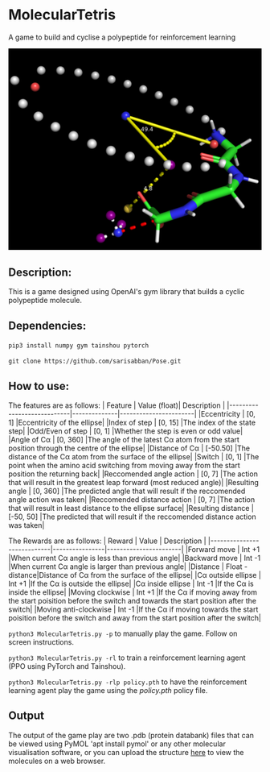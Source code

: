 # MolecularTetris
A game to build and cyclise a polypeptide for reinforcement learning 

![Alt Text](image.png)

## Description:
This is a game designed using OpenAI's gym library that builds a cyclic polypeptide molecule.

## Dependencies:
`pip3 install numpy gym tainshou pytorch`

`git clone https://github.com/sarisabban/Pose.git`

## How to use:
The features are as follows:
| Feature                    | Value (float)| Description           |
|----------------------------|--------------|-----------------------|
|Eccentricity                | [0, 1]       |Eccentricity of the ellipse|
|Index of step               | [0, 15]      |The index of the state step|
|Odd/Even of step            | [0, 1]       |Whether the step is even or odd value|
|Angle of Cα                 | [0, 360]     |The angle of the latest Cα atom from the start position through the centre of the ellipse|
|Distance of Cα              | [-50.50]     |The distance of the Cα atom from the surface of the ellipse|
|Switch                      | [0, 1]       |The point when the amino acid switching from moving away from the start position the returning back|
|Reccomended angle action    | [0, 7]       |The action that will result in the greatest leap forward (most reduced angle)|
|Resulting angle             | [0, 360]     |The predicted angle that will result if the reccomended angle action was taken|
|Reccomended distance action | [0, 7]       |The action that will result in least distance to the ellipse surface|
|Resulting distance          | [-50, 50]    |The predicted that will result if the reccomended distance action was taken|

The Rewards are as follows:
| Reward                     | Value          | Description           |
|----------------------------|----------------|-----------------------|
|Forward move                | Int +1         |When current Cα angle is less than previous angle|
|Backward move               | Int -1         |When current Cα angle is larger than previous angle|
|Distance                    | Float -distance|Distance of Cα from the surface of the ellipse|
|Cα outside ellipse          | Int +1         |If the Cα is outside the ellipse|
|Cα inside ellipse           | Int -1         |If the Cα is inside the ellipse|
|Moving clockwise            | Int +1         |If the Cα if moving away from the start poisition before the switch and towards the start position after the switch|
|Moving anti-clockwise       | Int -1         |If the Cα if moving towards the start poisition before the switch and away from the start position after the switch|

`python3 MolecularTetris.py -p` to manually play the game. Follow on screen instructions. 

`python3 MolecularTetris.py -rl` to train a reinforcement learning agent (PPO using PyTorch and Tainshou).

`python3 MolecularTetris.py -rlp policy.pth` to have the reinforcement learning agent play the game using the *policy.pth* policy file.

## Output
The output of the game play are two .pdb (protein databank) files that can be viewed using PyMOL 'apt install pymol' or any other molecular visualisation software, or you can upload the structure [here](https://www.rcsb.org/3d-view) to view the molecules on a web browser.
